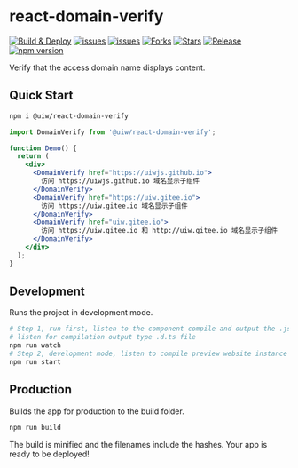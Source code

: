 react-domain-verify
===

<!--dividing-->
[![Build & Deploy](https://github.com/uiwjs/react-domain-verify/workflows/Build%20&%20Deploy/badge.svg)](https://github.com/uiwjs/react-domain-verify/actions)
[![issues](https://img.shields.io/github/issues/uiwjs/react-domain-verify.svg)](https://github.com/uiwjs/react-domain-verify/issues)
[![issues](https://img.shields.io/github/issues/uiwjs/react-domain-verify.svg)](https://github.com/uiwjs/react-domain-verify/issues)
[![Forks](https://img.shields.io/github/forks/uiwjs/react-domain-verify.svg)](https://github.com/uiwjs/react-domain-verify/network)
[![Stars](https://img.shields.io/github/stars/uiwjs/react-domain-verify.svg)](https://github.com/uiwjs/react-domain-verify/stargazers)
[![Release](https://img.shields.io/github/v/release/uiwjs/react-domain-verify)](https://github.com/uiwjs/react-domain-verify/releases)
[![npm version](https://img.shields.io/npm/v/@uiw/react-domain-verify.svg)](https://www.npmjs.com/package/@uiw/react-domain-verify)

Verify that the access domain name displays content.

## Quick Start

```bash
npm i @uiw/react-domain-verify
```

```jsx
import DomainVerify from '@uiw/react-domain-verify';

function Demo() {
  return (
    <div>
      <DomainVerify href="https://uiwjs.github.io">
        访问 https://uiwjs.github.io 域名显示子组件
      </DomainVerify>
      <DomainVerify href="https://uiw.gitee.io">
        访问 https://uiw.gitee.io 域名显示子组件
      </DomainVerify>
      <DomainVerify href="uiw.gitee.io">
        访问 https://uiw.gitee.io 和 http://uiw.gitee.io 域名显示子组件
      </DomainVerify>
    </div>
  );
}

```

## Development

Runs the project in development mode.  

```bash
# Step 1, run first, listen to the component compile and output the .js file
# listen for compilation output type .d.ts file
npm run watch
# Step 2, development mode, listen to compile preview website instance
npm run start
```

## Production

Builds the app for production to the build folder.

```bash
npm run build
```

The build is minified and the filenames include the hashes.
Your app is ready to be deployed!
